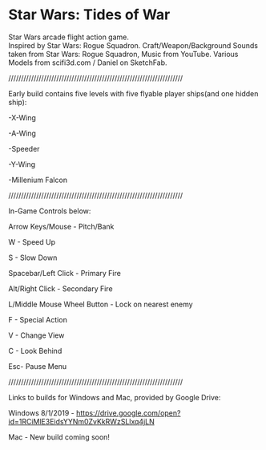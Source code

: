 # Star Wars: Tides of War
Star Wars arcade flight action game.  
Inspired by Star Wars: Rogue Squadron.
Craft/Weapon/Background Sounds taken from Star Wars: Rogue Squadron, Music from YouTube.
Various Models from scifi3d.com / Daniel on SketchFab.

/////////////////////////////////////////////////////////////////////

Early build contains five levels with five flyable player ships(and one hidden ship):

-X-Wing

-A-Wing

-Speeder

-Y-Wing

-Millenium Falcon



/////////////////////////////////////////////////////////////////////

In-Game Controls below:


Arrow Keys/Mouse - Pitch/Bank

W - Speed Up

S - Slow Down

Spacebar/Left Click - Primary Fire

Alt/Right Click - Secondary Fire

L/Middle Mouse Wheel Button - Lock on nearest enemy

F - Special Action

V - Change View

C - Look Behind

Esc- Pause Menu



/////////////////////////////////////////////////////////////////////

Links to builds for Windows and Mac, provided by Google Drive:

Windows 8/1/2019 - https://drive.google.com/open?id=1RCiMlE3EidsYYNm0ZvKkRWzSLlxq4jLN

Mac - New build coming soon!
